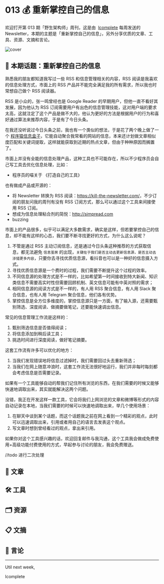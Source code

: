 # 013 💰 重新掌控自己的信息

欢迎打开第 013 期「野生架构师」周刊，这是由  [lcomplete](https://twitter.com/lcomplete_wild) 每周发送的 Newsletter，本期的主题是「重新掌控自己的信息」，另外分享优质的文章、工具、资源、文摘和言论。

![cover]()

## 📝 本期话题：重新掌控自己的信息

熟悉我的朋友都知道我写过一些 RSS 和信息管理相关的内容，RSS 阅读是我喜欢的信息处理方式，市面上的 RSS 产品并不能完全满足我的所有需求，所以我也时常想自己做个 RSS 阅读器。

RSS 是小众的，张一鸣曾经也是 Google Reader 的早期用户，但他一直不看好其发展，因为他认为 RSS 订阅需要用户有出色的信息管理技能，这对用户端的要求太高，这就注定了这个产品是做不大的，他认为更好的方法是根据用户的行为和喜好通过算法来推荐内容，于是有了今日头条。

在我还没听说过今日头条之前，我也有一个类似的想法，于是花了两个晚上做了一个 [程序猿信息盒子](https://github.com/lcomplete/coderinfo)，它能自动聚合我常看的网站的信息，本来还计划做文章相似度匹配和关键词提取，这样就能获取到近期的热点文章，但由于种种原因而搁置了。

市面上并没有全能的信息处理产品，这种工具也不可能存在，所以不少程序员会自己写工具去优化信息处理，比如：

- 程序员的喵关于 《打造自己的工具》

也有做成产品或开源的：

- 将 Newsletter 转换为 RSS 阅读：<https://kill-the-newsletter.com/>，不少订阅的朋友问我的周刊有没有 RSS 订阅方式，那么可以通过这个工具来间接使用 RSS 订阅。
- 想成为信息处理粘合剂的简悦：<http://simpread.com>
- buzzing

市面上的产品很多，似乎可以满足大多数需求，确实是这样，但若要掌控自己的信息，却不能有这样的心态，我们要不断寻找更好的方式，为什么这么说呢？

1. 不管是通过 RSS 主动订阅信息，还是通过今日头条这种推荐的方式获取信息，都无法避免 `信息茧房` 的出现，`关键在于我们是否主动去更新信息源，是否主动去涉猎更多内容`，只要你去寻找优质信息源，看抖音也可以是一种好的信息摄入方式。
2. 寻找优质信息源是一个费时的过程，我们需要不断提升这个过程的效率。
3. 不同信息源的处理方式是不一样的，比如希望第一时间接收到特大新闻、知识类信息不需要高实时性但需要回顾机制、英文信息可能有中英对照的需求；
4. 相同信息源的阅读方式是不一样的，有人用 RSS 聚合信息，有人用 Slack 聚合信息，也有人用 Telegram 聚合信息，他们各有优势。
5. 掌控信息是全方位多维度的，掌控信息源只是一方面，有了输入源，还需要甄别筛选、深度阅读、做摘要做笔记，还要能快速调出信息。

常见的信息管理工作流是这样的：

1. 甄别筛选信息是否值得阅读；
2. 将信息添加到稍后读工具；
3. 挑选时间进行深度阅读，做好笔记摘要。

这套工作流有许多可以优化的地方：

1. 当我们发现错误地将信息过滤掉时，我们需要回过头去重新筛选；
2. 当我们在网上随意冲浪时，这套工作流无法很好地运行，我们并非每时每刻都会考虑信息是否需要记录。

如果有一个工具能够自动的帮我们记住所有浏览的东西，在我们需要的时候又能够快速地调取出来，其实就能解决这两个问题。

没错，我正在开发这样一款工具，它会将我们上网浏览的文章和微博等形式的内容自动记录在本地，当我们需要的时候可以快速地调取出来，举几个使用场景：

1. 在聊天中谈到某个话题，而这个话题我之前在网上看到一个精彩的观点，此时可以迅速调取出来，引用或者用自己的语言去发表这个观点。
2. 写文章时想到曾经看过的观点，拿出来引用。

如果你对这个工具感兴趣的话，欢迎回复邮件与我沟通，这个工具我会做成免费使用+高级功能付费使用的方式，早起参与讨论的朋友，我会免费赠送。

//todo 进行二次处理

## 📖 文章



## 🛠 工具

## 🗂 资源

## 📋 文摘

## 📜 言论

---

Util next week,

lcomplete